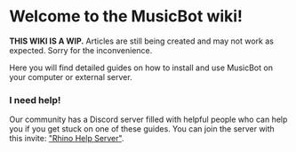 # Welcome to the MusicBot wiki!

**THIS WIKI IS A WIP.** Articles are still being created and may not work as expected. Sorry for the inconvenience.

Here you will find detailed guides on how to install and use MusicBot on your computer or external server.

### I need help!

Our community has a Discord server filled with helpful people who can help you if you get stuck on one of these guides. You can join the server with this invite: ["Rhino Help Server"](http://discord.me/rhinohelp).